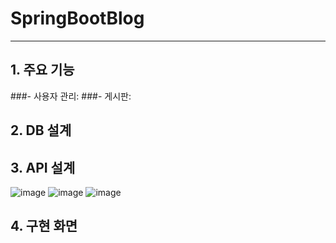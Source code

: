 # SpringBootBlog

---

## 1. 주요 기능
   ###- 사용자 관리:
   ###- 게시판:

## 2. DB 설계

## 3. API 설계
   
  ![image](https://github.com/user-attachments/assets/ce900d67-addf-4e63-aeab-f67fe7a6bced)
  ![image](https://github.com/user-attachments/assets/02cb54ff-fd94-4c1a-a77e-9ba9b0391cd1)
  ![image](https://github.com/user-attachments/assets/89492375-147f-48d4-9803-6fda45d0d180)

## 4. 구현 화면
